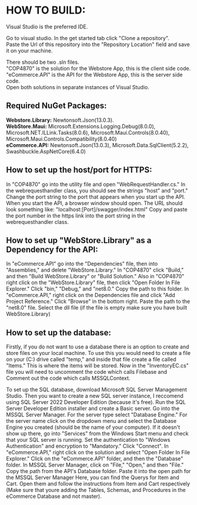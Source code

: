 # HOW TO BUILD:

Visual Studio is the preferred IDE.

Go to visual studio. In the get started tab click "Clone a repository". <br />
Paste the Url of this repository into the "Repository Location" field and save it on your machine. <br />

There should be two .sln files. <br />
"COP4870" is the solution for the Webstore App, this is the client side code. <br />
"eCommerce.API" is the API for the Webstore App, this is the server side code. <br />
Open both solutions in separate instances of Visual Studio. <br />

## Required NuGet Packages: <br />
**Webstore.Library:** Newtonsoft.Json(13.0.3). <br />
**WebStore.Maui:** Microsoft.Extensions.Logging.Debug(8.0.0), Microsoft.NET.ILLink.Tasks(8.0.6), Microsoft.Maui.Controls(8.0.40), Microsoft.Maui.Controls.Compatibility(8.0.40) <br />
**eCommerce.API:** Newtonsoft.Json(13.0.3), Microsoft.Data.SqlClient(5.2.2), Swashbuckle.AspNetCore(6.4.0) <br />

## How to set up the host/port for HTTPS: <br />
In "COP4870" go into the utility file and open "WebRequestHandler.cs."
In the webrequesthandler class, you should see the strings "host" and "port."
Change the port string to the port that appears when you start up the API.
When you start the API, a browser window should open. 
The URL should look something like: "localhost:[Port]/swagger/index.html" 
Copy and paste the port number in the https link into the port string in the webrequesthandler class. 

## How to set up "WebStore.Library" as a Dependency for the API: <br />
In "eCommerce.API" go into the "Dependencies" file, then into "Assemblies," and delete "WebStore.Library."
In "COP4870" click "Build," and then "Build WebStore.Library" or "Build Solution."
Also in "COP4870" right click on the "WebStore.Library" file, then click "Open Folder In File Explorer."
Click "bin," "Debug," and "net8.0."
Copy the path to this folder.
In "eCommerce.API," right click on the Dependencies file and click "Add Project Reference."
Click "Browse" in the bottom right.
Paste the path to the "net8.0" file.
Select the dll file (if the file is empty make sure you have built WebStore.Library)

## How to set up the database: <br />
Firstly, if you do not want to use a database there is an option to create and store files on your local machine.
To use this you would need to create a file on your (C:) drive called "temp," and inside that file create a file called "Items."
This is where the items will be stored. Now in the "InventoryEC.cs" file you will need to uncomment the code which calls Filebase and Comment out the code which calls MSSQLContext. <br />

To set up the SQL database, download Microsoft SQL Server Management Studio.
Then you want to create a new SQL server instance, I reccomend using SQL Server 2022 Developer Edition (because it's free).
Run the SQL Server Developer Edition installer and create a Basic server.
Go into the MSSQL Server Manager. 
For the server type select "Database Engine." 
For the server name click on the dropdown menu and select the Database Engine you created (should be the name of your computer).
If it doesn't show up there, go into "Services" from the Windows Start menu and check that your SQL server is running.
Set the authentication to "Windows Authentication" and encryption to "Mandatory."
Click "Connect".
In "eCommerce.API," right click on the solution and select "Open Folder In File Explorer." 
Click on the "eCommerce.API" folder, and then the "Database" folder.
In MSSQL Server Manager, click on "File," "Open," and then "File." 
Copy the path from the API's Database folder. 
Paste it into the open path for the MSSQL Server Manager
Here, you can find the Querys for Item and Cart.
Open them and follow the instructions from Item and Cart respectively (Make sure that youre adding the Tables, Schemas, and Procedures in the eCommerce Database and not master).


